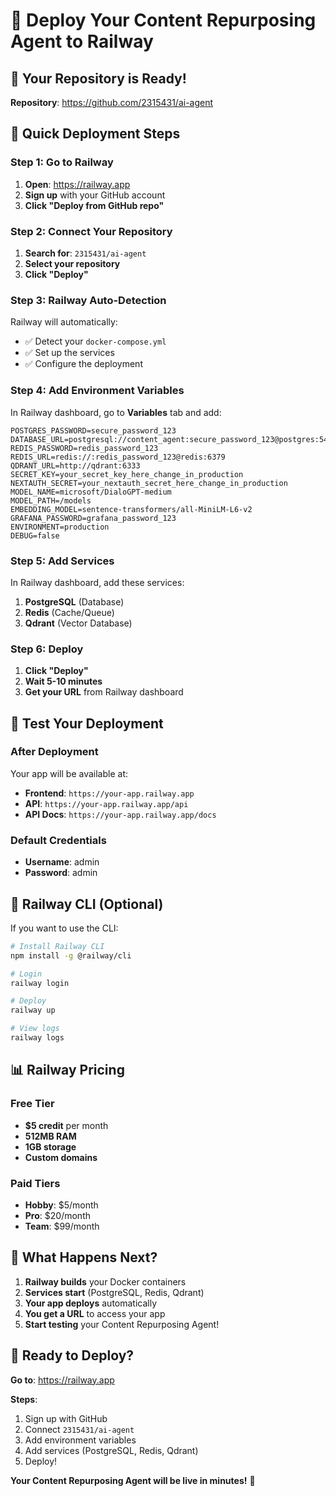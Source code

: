 # 🚂 Deploy Your Content Repurposing Agent to Railway

## 🎯 Your Repository is Ready!

**Repository**: https://github.com/2315431/ai-agent

## 🚀 Quick Deployment Steps

### Step 1: Go to Railway
1. **Open**: https://railway.app
2. **Sign up** with your GitHub account
3. **Click "Deploy from GitHub repo"**

### Step 2: Connect Your Repository
1. **Search for**: `2315431/ai-agent`
2. **Select your repository**
3. **Click "Deploy"**

### Step 3: Railway Auto-Detection
Railway will automatically:
- ✅ Detect your `docker-compose.yml`
- ✅ Set up the services
- ✅ Configure the deployment

### Step 4: Add Environment Variables
In Railway dashboard, go to **Variables** tab and add:

```env
POSTGRES_PASSWORD=secure_password_123
DATABASE_URL=postgresql://content_agent:secure_password_123@postgres:5432/content_agent
REDIS_PASSWORD=redis_password_123
REDIS_URL=redis://:redis_password_123@redis:6379
QDRANT_URL=http://qdrant:6333
SECRET_KEY=your_secret_key_here_change_in_production
NEXTAUTH_SECRET=your_nextauth_secret_here_change_in_production
MODEL_NAME=microsoft/DialoGPT-medium
MODEL_PATH=/models
EMBEDDING_MODEL=sentence-transformers/all-MiniLM-L6-v2
GRAFANA_PASSWORD=grafana_password_123
ENVIRONMENT=production
DEBUG=false
```

### Step 5: Add Services
In Railway dashboard, add these services:
1. **PostgreSQL** (Database)
2. **Redis** (Cache/Queue)
3. **Qdrant** (Vector Database)

### Step 6: Deploy
1. **Click "Deploy"**
2. **Wait 5-10 minutes**
3. **Get your URL** from Railway dashboard

## 🧪 Test Your Deployment

### After Deployment
Your app will be available at:
- **Frontend**: `https://your-app.railway.app`
- **API**: `https://your-app.railway.app/api`
- **API Docs**: `https://your-app.railway.app/docs`

### Default Credentials
- **Username**: admin
- **Password**: admin

## 🔧 Railway CLI (Optional)

If you want to use the CLI:

```bash
# Install Railway CLI
npm install -g @railway/cli

# Login
railway login

# Deploy
railway up

# View logs
railway logs
```

## 📊 Railway Pricing

### Free Tier
- **$5 credit** per month
- **512MB RAM**
- **1GB storage**
- **Custom domains**

### Paid Tiers
- **Hobby**: $5/month
- **Pro**: $20/month
- **Team**: $99/month

## 🎯 What Happens Next?

1. **Railway builds** your Docker containers
2. **Services start** (PostgreSQL, Redis, Qdrant)
3. **Your app deploys** automatically
4. **You get a URL** to access your app
5. **Start testing** your Content Repurposing Agent!

## 🚀 Ready to Deploy?

**Go to**: https://railway.app

**Steps**:
1. Sign up with GitHub
2. Connect `2315431/ai-agent`
3. Add environment variables
4. Add services (PostgreSQL, Redis, Qdrant)
5. Deploy!

**Your Content Repurposing Agent will be live in minutes!** 🎉
